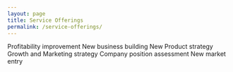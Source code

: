 ```yaml
---
layout: page
title: Service Offerings
permalink: /service-offerings/
---
```


Profitability improvement
New business building
New Product strategy
Growth and Marketing strategy
Company position assessment
New market entry
